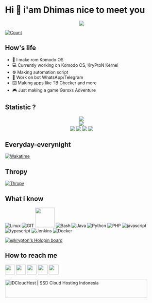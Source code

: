 # Hi 👋 i'am Dhimas nice to meet you
<p align="center">
  <img src="https://github-profile-summary-cards.vercel.app/api/cards/profile-details?username=Kry9toN&theme=dracula">
</p>


[![Count](https://komarev.com/ghpvc/?username=kry9ton&style=flat-square&color=red)](https://github.com/kry9ton)

## How's life
- 📱 I make rom Komodo OS
- 💻 Currently working on Komodo OS, KryPtoN Kernel
- ⚙️ Making automation script
- 🤖 Work on bot WhatsApp/Telegram
- ⌨️ Making apps like TB Checker and more
- 🎮 Just making a game Garoxs Adventure

## Statistic ?
<p align="center">
  <img src="https://github-readme-stats.vercel.app/api/top-langs/?username=kry9ton&layout=compact&theme=dracula"/>
  <br>
  <img src="https://github-readme-streak-stats.herokuapp.com/?user=Kry9toN&theme=dracula"/>
  <br>
  <img src="https://github-profile-summary-cards.vercel.app/api/cards/repos-per-language?username=Kry9toN&theme=dracula">
  <img src="https://github-profile-summary-cards.vercel.app/api/cards/most-commit-language?username=Kry9toN&theme=dracula">
  <img src="https://github-profile-summary-cards.vercel.app/api/cards/stats?username=Kry9toN&theme=dracula">
  <img src="https://github-profile-summary-cards.vercel.app/api/cards/productive-time?username=Kry9toN&theme=dracula">
</p>

## Everyday-everynight
[![Wakatime](https://github-readme-stats.vercel.app/api/wakatime?username=Kry9toN&theme=dracula)](https://github.com/kry9ton)

## Thropy
[![Thropy](https://github-profile-trophy.vercel.app/?username=Kry9toN&row=2&column=3)](https://github.com/kry9ton)

## What i know
![Linux](https://www.vectorlogo.zone/logos/linux/linux-icon.svg)
![GIT](https://www.vectorlogo.zone/logos/git-scm/git-scm-icon.svg)
<img src="https://github.com/isocpp/logos/raw/master/cpp_logo.svg" width="64">
![Bash](https://www.vectorlogo.zone/logos/gnu_bash/gnu_bash-icon.svg)
![Java](https://www.vectorlogo.zone/logos/java/java-icon.svg)
![Python](https://www.vectorlogo.zone/logos/python/python-icon.svg)
![PHP](https://www.vectorlogo.zone/logos/php/php-icon.svg)
![javascript](https://www.vectorlogo.zone/logos/javascript/javascript-icon.svg)
![typescript](https://www.vectorlogo.zone/logos/typescriptlang/typescriptlang-icon.svg)
![Jenkins](https://www.vectorlogo.zone/logos/jenkins/jenkins-icon.svg)
![Docker](https://www.vectorlogo.zone/logos/docker/docker-icon.svg)

[![@krypton's Holopin board](https://holopin.io/api/user/board?user=krypton)](https://holopin.io/@krypton)

## How to reach me
[<img src="https://www.vectorlogo.zone/logos/twitter/twitter-tile.svg" width="32">](https://twitter.com/dhimasbpy)
[<img src="https://www.vectorlogo.zone/logos/instagram/instagram-tile.svg" width="32">](https://www.instagram.com/dhimasbpy)
[<img src="https://www.vectorlogo.zone/logos/telegram/telegram-tile.svg" width="32">](http://t.me/kry9ton)
[<img src="https://www.vectorlogo.zone/logos/linkedin/linkedin-tile.svg" width="32">](https://linkedin.com/in/kry9ton)
[<img src="https://d2fltix0v2e0sb.cloudfront.net/dev-badge.svg" width="32">](https://dev.to/kry9ton)


<a href="https://my.idcloudhost.com/aff.php?aff=16566"><img src="https://idcloudhost.com/wp-content/uploads/2017/01/468x60.png" height="60" width="468" border="0" alt="IDCloudHost | SSD Cloud Hosting Indonesia" /></a>
